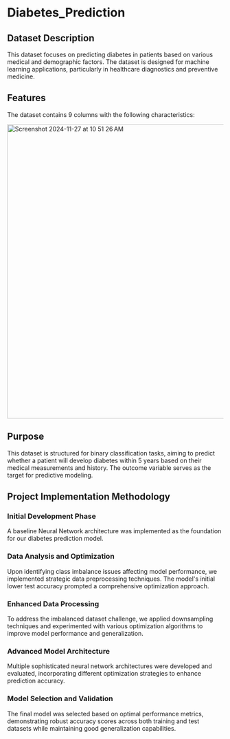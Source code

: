 # Diabetes_Prediction

## Dataset Description
This dataset focuses on predicting diabetes in patients based on various medical and demographic factors. The dataset is designed for machine learning applications, particularly in healthcare diagnostics and preventive medicine.

## Features
The dataset contains 9 columns with the following characteristics:

<img width="684" alt="Screenshot 2024-11-27 at 10 51 26 AM" src="https://github.com/user-attachments/assets/f702e2cf-477b-4d7b-b11e-1162cd41a34e">

## Purpose
This dataset is structured for binary classification tasks, aiming to predict whether a patient will develop diabetes within 5 years based on their medical measurements and history. The outcome variable serves as the target for predictive modeling.

## Project Implementation Methodology

### Initial Development Phase
A baseline Neural Network architecture was implemented as the foundation for our diabetes prediction model.
### Data Analysis and Optimization
Upon identifying class imbalance issues affecting model performance, we implemented strategic data preprocessing techniques. The model's initial lower test accuracy prompted a comprehensive optimization approach.
### Enhanced Data Processing
To address the imbalanced dataset challenge, we applied downsampling techniques and experimented with various optimization algorithms to improve model performance and generalization.
### Advanced Model Architecture
Multiple sophisticated neural network architectures were developed and evaluated, incorporating different optimization strategies to enhance prediction accuracy.
### Model Selection and Validation
The final model was selected based on optimal performance metrics, demonstrating robust accuracy scores across both training and test datasets while maintaining good generalization capabilities. 
